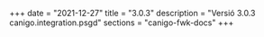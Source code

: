+++
date        = "2021-12-27"
title       = "3.0.3"
description = "Versió 3.0.3 canigo.integration.psgd"
sections    = "canigo-fwk-docs"
+++